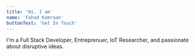 ```yaml
---
title: 'Hi, I am'
name: 'Fahad Kamraan'
buttonText: 'Get In Touch'
---
```


I'm a Full Stack Developer, Entreprenuer, IoT Researcher, and passionate about disruptive ideas.